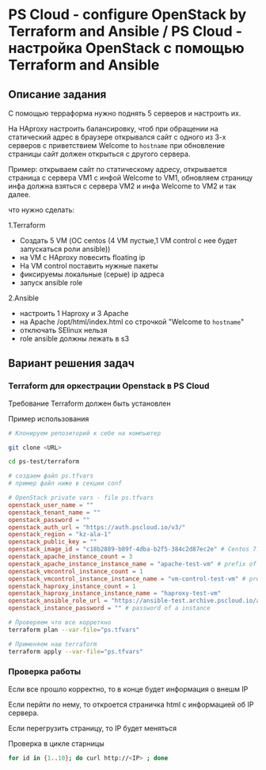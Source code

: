 # PS Cloud - configure OpenStack by Terraform and Ansible / PS Cloud - настройка OpenStack с помощью Terraform and Ansible

## Описание задания

С помощью терраформа нужно поднять 5 серверов и настроить их.

На HAproxy настроить балансировку, чтоб при обращении на статический адрес в браузере открывался сайт с одного из 3-х серверов с приветствием Welcome to `hostname`
при обновление страницы сайт должен открыться с другого сервера.

Пример:
открываем сайт по статическому  адресу, открывается страница с сервера VM1 с инфой Welcome to VM1, обновляем страницу инфа должна взяться с сервера VM2 и инфа Welcome to VM2 и так далее.

что нужно сделать:

1.Terraform

- Создать 5 VM (ОС centos  (4 VM пустые,1 VM control с нее будет запускаться роли ansible))
- на VM с HAproxy повесить floating ip
- На VM control поставить нужные пакеты
- фиксируемы локальные (серые) ip адреса
- запуск ansible role

2.Ansible

- настроить 1 Haproxy и 3 Apache
- на Apache  /opt/html/index.html со строчкой "Welcome to `hostname`"
- отключать SElinux нельзя
- role ansible должны лежать в s3

## Вариант решения задач

### Terraform для оркестрации Openstack в PS Cloud

Требование Terraform должен быть установлен

Пример использования

```bash
# Клонируем репозиторий к себе на компьютер

git clone <URL>

cd ps-test/terraform

# создаем файл ps.tfvars
# пример файл ниже в секции conf
```

```conf
# OpenStack private vars - file ps.tfvars
openstack_user_name = ""
openstack_tenant_name = ""
openstack_password = ""
openstack_auth_url = "https://auth.pscloud.io/v3/"
openstack_region = "kz-ala-1"
openstack_public_key = ""
openstack_image_id = "c18b2889-b89f-4dba-b2f5-384c2d87ec2e" # Centos 7.9
openstack_apache_instance_count = 3
openstack_apache_instance_instance_name = "apache-test-vm" # prefix of Apache instance hostname
openstack_vmcontrol_instance_count = 1
openstack_vmcontrol_instance_instance_name = "vm-control-test-vm" # prefix of Apache instance hostname
openstack_haproxy_instance_count = 1
openstack_haproxy_instance_instance_name = "haproxy-test-vm"
openstack_ansible_role_url = "https://ansible-test.archive.pscloud.io/ansible.tar.gz" # URL с ansible в S3
openstack_instance_password = "" # password of a instance
```

```bash
# Проверяем что все корреткно
terraform plan --var-file="ps.tfvars"

# Применяем наш terraform
terraform apply --var-file="ps.tfvars"
```

### Проверка работы

Если все прошло корректно, то в конце будет информация о внешм IP

Если перйти по нему, то откроется страничка html с информацией об IP сервера.

Если перегрузить страницу, то IP будет меняться

Проверка в цикле старницы

```bash
for id in {1..10}; do curl http://<IP> ; done
```
